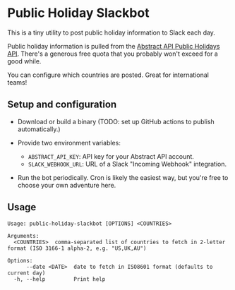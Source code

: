 # Public Holiday Slackbot

This is a tiny utility to post public holiday information to Slack each day.

Public holiday information is pulled from the [Abstract API Public Holidays API](https://www.abstractapi.com/api/holidays-api). There's a generous free quota that you probably won't exceed for a good while.

You can configure which countries are posted. Great for international teams!

## Setup and configuration

- Download or build a binary (TODO: set up GitHub actions to publish automatically.)

- Provide two environment variables:
    - `ABSTRACT_API_KEY`: API key for your Abstract API account.
    - `SLACK_WEBHOOK_URL`: URL of a Slack "Incoming Webhook" integration.

- Run the bot periodically. Cron is likely the easiest way, but you're free to choose your own adventure here.

## Usage

```
Usage: public-holiday-slackbot [OPTIONS] <COUNTRIES>

Arguments:
  <COUNTRIES>  comma-separated list of countries to fetch in 2-letter format (ISO 3166-1 alpha-2, e.g. "US,UK,AU")

Options:
      --date <DATE>  date to fetch in ISO8601 format (defaults to current day)
  -h, --help         Print help
```
